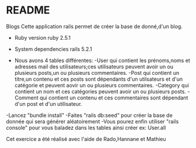 # README

Blogs
Cette application rails permet de créer la base de donné,d'un blog.

* Ruby version ruby 2.5.1

* System dependencies rails 5.2.1

* Nous avons 4 tables différentes:
  -User qui contient les prénoms,noms et adresses mail des utilisateurs;ces utilisateurs peuvent avoir un ou plusieurs posts,un ou plusieurs commentaires.
  -Post qui contient un titre,un contenu et ces posts sont dépendants d'un utilsateurs et d'un catégorie et peuvent aovir un ou plusieurs commentaires.
  -Category qui contient un nom et ces catégories peuvent avoir un ou plusieurs posts.
  -Comment qui contient un contenu et ces commentaires sont dépendant d'un post et d'un utilisateur.
  
-Lancez "bundle install"
-Faites "rails db:seed" pour créer la base de donnée qui sera générer aléatoirement
-Vous pourez enfin utiliser "rails console" pour vous baladez dans les tables ainsi créer
ex: User.all

Cet exercice a été réalisé avec l'aide de Rado,Hannane et Mathieu
